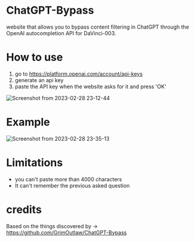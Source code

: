 # ChatGPT-Bypass
website that allows you to bypass content filtering in ChatGPT through the OpenAI autocompletion API for DaVinci-003.

# How to use 

1) go to https://platform.openai.com/account/api-keys
2) generate an api key
3) paste the API key when the website asks for it and press 'OK'

![Screenshot from 2023-02-28 23-12-44](https://user-images.githubusercontent.com/106079917/221997315-e19b247f-009e-479b-9d4c-fd658de040c5.png)

# Example

![Screenshot from 2023-02-28 23-35-13](https://user-images.githubusercontent.com/106079917/221997335-8f28d874-49db-4fb4-a290-83a8ea81ee2c.png)

# Limitations

  - you can't paste more than 4000 characters
  - It can't remember the previous asked question

# credits
Based on the things discovered by -> https://github.com/GrimOutlaw/ChatGPT-Bypass
